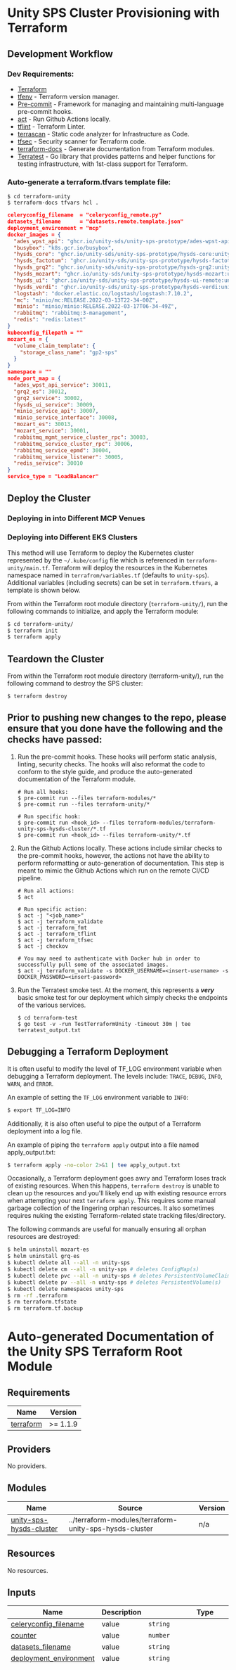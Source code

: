 # Unity SPS Cluster Provisioning with Terraform

## Development Workflow

### Dev Requirements:

- [Terraform](https://learn.hashicorp.com/tutorials/terraform/install-cli)
- [tfenv](https://github.com/tfutils/tfenv) - Terraform version manager.
- [Pre-commit](https://pre-commit.com/) - Framework for managing and maintaining multi-language pre-commit hooks.
- [act](https://github.com/nektos/act) - Run Github Actions locally.
- [tflint](https://github.com/terraform-linters/tflint) - Terraform Linter.
- [terrascan](https://github.com/accurics/terrascan) - Static code analyzer for Infrastructure as Code.
- [tfsec](https://github.com/aquasecurity/tfsec) - Security scanner for Terraform code.
- [terraform-docs](https://github.com/terraform-docs/terraform-docs) - Generate documentation from Terraform modules.
- [Terratest](https://terratest.gruntwork.io) - Go library that provides patterns and helper functions for testing infrastructure, with 1st-class support for Terraform.

### Auto-generate a terraform.tfvars template file:

```shell
$ cd terraform-unity
$ terraform-docs tfvars hcl .
```

```json
celeryconfig_filename  = "celeryconfig_remote.py"
datasets_filename      = "datasets.remote.template.json"
deployment_environment = "mcp"
docker_images = {
  "ades_wpst_api": "ghcr.io/unity-sds/unity-sps-prototype/ades-wpst-api:unity-v0.0.1",
  "busybox": "k8s.gcr.io/busybox",
  "hysds_core": "ghcr.io/unity-sds/unity-sps-prototype/hysds-core:unity-v0.0.1",
  "hysds_factotum": "ghcr.io/unity-sds/unity-sps-prototype/hysds-factotum:unity-v0.0.1",
  "hysds_grq2": "ghcr.io/unity-sds/unity-sps-prototype/hysds-grq2:unity-v0.0.1",
  "hysds_mozart": "ghcr.io/unity-sds/unity-sps-prototype/hysds-mozart:unity-v0.0.1",
  "hysds_ui": "ghcr.io/unity-sds/unity-sps-prototype/hysds-ui-remote:unity-v0.0.1",
  "hysds_verdi": "ghcr.io/unity-sds/unity-sps-prototype/hysds-verdi:unity-v0.0.1",
  "logstash": "docker.elastic.co/logstash/logstash:7.10.2",
  "mc": "minio/mc:RELEASE.2022-03-13T22-34-00Z",
  "minio": "minio/minio:RELEASE.2022-03-17T06-34-49Z",
  "rabbitmq": "rabbitmq:3-management",
  "redis": "redis:latest"
}
kubeconfig_filepath = ""
mozart_es = {
  "volume_claim_template": {
    "storage_class_name": "gp2-sps"
  }
}
namespace = ""
node_port_map = {
  "ades_wpst_api_service": 30011,
  "grq2_es": 30012,
  "grq2_service": 30002,
  "hysds_ui_service": 30009,
  "minio_service_api": 30007,
  "minio_service_interface": 30008,
  "mozart_es": 30013,
  "mozart_service": 30001,
  "rabbitmq_mgmt_service_cluster_rpc": 30003,
  "rabbitmq_service_cluster_rpc": 30006,
  "rabbitmq_service_epmd": 30004,
  "rabbitmq_service_listener": 30005,
  "redis_service": 30010
}
service_type = "LoadBalancer"
```

## Deploy the Cluster

### Deploying in into Different MCP Venues

### Deploying into Different EKS Clusters

This method will use Terraform to deploy the Kubernetes cluster represented by the `~/.kube/config` file which is referenced in `terraform-unity/main.tf`. Terraform will deploy the resources in the Kubernetes namespace named in `terrafrom/variables.tf` (defaults to `unity-sps`). Additional variables (including secrets) can be set in `terraform.tfvars`, a template is shown below.

From within the Terraform root module directory (`terraform-unity/`), run the following commands to initialize, and apply the Terraform module:

```bash
$ cd terraform-unity/
$ terraform init
$ terraform apply
```

## Teardown the Cluster

From within the Terraform root module directory (terraform-unity/), run the following command to destroy the SPS cluster:

```
$ terraform destroy
```

## Prior to pushing new changes to the repo, please ensure that you done have the following and the checks have passed:

1. Run the pre-commit hooks. These hooks will perform static analysis, linting, security checks. The hooks will also reformat the code to conform to the style guide, and produce the auto-generated documentation of the Terraform module.

   ```shell
   # Run all hooks:
   $ pre-commit run --files terraform-modules/*
   $ pre-commit run --files terraform-unity/*

   # Run specific hook:
   $ pre-commit run <hook_id> --files terraform-modules/terraform-unity-sps-hysds-cluster/*.tf
   $ pre-commit run <hook_id> --files terraform-unity/*.tf
   ```

2. Run the Github Actions locally. These actions include similar checks to the pre-commit hooks, however, the actions not have the ability to perform reformatting or auto-generation of documentation. This step is meant to mimic the Github Actions which run on the remote CI/CD pipeline.

   ```shell
   # Run all actions:
   $ act

   # Run specific action:
   $ act -j "<job_name>"
   $ act -j terraform_validate
   $ act -j terraform_fmt
   $ act -j terraform_tflint
   $ act -j terraform_tfsec
   $ act -j checkov

   # You may need to authenticate with Docker hub in order to successfully pull some of the associated images.
   $ act -j terraform_validate -s DOCKER_USERNAME=<insert-username> -s DOCKER_PASSWORD=<insert-password>
   ```

3. Run the Terratest smoke test. At the moment, this represents a **_very_** basic smoke test for our deployment which simply checks the endpoints of the various services.

   ```shell
   $ cd terraform-test
   $ go test -v -run TestTerraformUnity -timeout 30m | tee terratest_output.txt
   ```

## Debugging a Terraform Deployment

It is often useful to modify the level of TF_LOG environment variable when debugging
a Terraform deployment. The levels include: `TRACE`, `DEBUG`, `INFO`, `WARN`, and `ERROR`.

An example of setting the `TF_LOG` environment variable to `INFO`:

```bash
$ export TF_LOG=INFO
```

Additionally, it is also often useful to pipe the output of a Terraform deployment into a log file.

An example of piping the `terraform apply` output into a file named apply_output.txt:

```bash
$ terraform apply -no-color 2>&1 | tee apply_output.txt
```

Occasionally, a Terraform deployment goes awry and Terraform loses track of existing resources. When this happens, `terraform destroy` is unable to clean up the resources and you'll likely end up with existing resource errors when attempting your next `terraform apply`. This requires some manual garbage collection of the lingering orphan resources. It also sometimes requires nuking the existing Terraform-related state tracking files/directory.

The following commands are useful for manually ensuring all orphan resources are destroyed:

```bash
$ helm uninstall mozart-es
$ helm uninstall grq-es
$ kubectl delete all --all -n unity-sps
$ kubectl delete cm --all -n unity-sps # deletes ConfigMap(s)
$ kubectl delete pvc --all -n unity-sps # deletes PersistentVolumeClaim(s)
$ kubectl delete pv --all -n unity-sps # deletes PersistentVolume(s)
$ kubectl delete namespaces unity-sps
$ rm -rf .terraform
$ rm terraform.tfstate
$ rm terraform.tf.backup
```

# Auto-generated Documentation of the Unity SPS Terraform Root Module

<!-- BEGINNING OF PRE-COMMIT-TERRAFORM DOCS HOOK -->

## Requirements

| Name                                                                     | Version  |
| ------------------------------------------------------------------------ | -------- |
| <a name="requirement_terraform"></a> [terraform](#requirement_terraform) | >= 1.1.9 |

## Providers

No providers.

## Modules

| Name                                                                                                     | Source                                                 | Version |
| -------------------------------------------------------------------------------------------------------- | ------------------------------------------------------ | ------- |
| <a name="module_unity-sps-hysds-cluster"></a> [unity-sps-hysds-cluster](#module_unity-sps-hysds-cluster) | ../terraform-modules/terraform-unity-sps-hysds-cluster | n/a     |

## Resources

No resources.

## Inputs

| Name                                                                                                | Description                                                           | Type                                                                                                   | Default                                                                                                                                                                                                                                                                                                                                                                                                                                                                                                                                                                                                                                                                                                                                                                                                                                                                                                                           | Required |
| --------------------------------------------------------------------------------------------------- | --------------------------------------------------------------------- | ------------------------------------------------------------------------------------------------------ | --------------------------------------------------------------------------------------------------------------------------------------------------------------------------------------------------------------------------------------------------------------------------------------------------------------------------------------------------------------------------------------------------------------------------------------------------------------------------------------------------------------------------------------------------------------------------------------------------------------------------------------------------------------------------------------------------------------------------------------------------------------------------------------------------------------------------------------------------------------------------------------------------------------------------------- | :------: |
| <a name="input_celeryconfig_filename"></a> [celeryconfig_filename](#input_celeryconfig_filename)    | value                                                                 | `string`                                                                                               | `"celeryconfig_remote.py"`                                                                                                                                                                                                                                                                                                                                                                                                                                                                                                                                                                                                                                                                                                                                                                                                                                                                                                        |    no    |
| <a name="input_counter"></a> [counter](#input_counter)                                              | value                                                                 | `number`                                                                                               | n/a                                                                                                                                                                                                                                                                                                                                                                                                                                                                                                                                                                                                                                                                                                                                                                                                                                                                                                                               |   yes    |
| <a name="input_datasets_filename"></a> [datasets_filename](#input_datasets_filename)                | value                                                                 | `string`                                                                                               | `"datasets.remote.template.json"`                                                                                                                                                                                                                                                                                                                                                                                                                                                                                                                                                                                                                                                                                                                                                                                                                                                                                                 |    no    |
| <a name="input_deployment_environment"></a> [deployment_environment](#input_deployment_environment) | value                                                                 | `string`                                                                                               | `"mcp"`                                                                                                                                                                                                                                                                                                                                                                                                                                                                                                                                                                                                                                                                                                                                                                                                                                                                                                                           |    no    |
| <a name="input_docker_images"></a> [docker_images](#input_docker_images)                            | Docker images for the Unity SPS containers                            | `map(string)`                                                                                          | <pre>{<br> "ades_wpst_api": "ghcr.io/unity-sds/unity-sps-prototype/ades-wpst-api:unity-v0.0.1",<br> "busybox": "k8s.gcr.io/busybox",<br> "hysds_core": "ghcr.io/unity-sds/unity-sps-prototype/hysds-core:unity-v0.0.1",<br> "hysds_factotum": "ghcr.io/unity-sds/unity-sps-prototype/hysds-factotum:unity-v0.0.1",<br> "hysds_grq2": "ghcr.io/unity-sds/unity-sps-prototype/hysds-grq2:unity-v0.0.1",<br> "hysds_mozart": "ghcr.io/unity-sds/unity-sps-prototype/hysds-mozart:unity-v0.0.1",<br> "hysds_ui": "ghcr.io/unity-sds/unity-sps-prototype/hysds-ui-remote:unity-v0.0.1",<br> "hysds_verdi": "ghcr.io/unity-sds/unity-sps-prototype/hysds-verdi:unity-v0.0.1",<br> "logstash": "docker.elastic.co/logstash/logstash:7.10.2",<br> "mc": "minio/mc:RELEASE.2022-03-13T22-34-00Z",<br> "minio": "minio/minio:RELEASE.2022-03-17T06-34-49Z",<br> "rabbitmq": "rabbitmq:3-management",<br> "redis": "redis:latest"<br>}</pre> |    no    |
| <a name="input_kubeconfig_filepath"></a> [kubeconfig_filepath](#input_kubeconfig_filepath)          | Path to the kubeconfig file for the Kubernetes cluster                | `string`                                                                                               | n/a                                                                                                                                                                                                                                                                                                                                                                                                                                                                                                                                                                                                                                                                                                                                                                                                                                                                                                                               |   yes    |
| <a name="input_mozart_es"></a> [mozart_es](#input_mozart_es)                                        | value                                                                 | <pre>object({<br> volume_claim_template = object({<br> storage_class_name = string<br> })<br> })</pre> | <pre>{<br> "volume_claim_template": {<br> "storage_class_name": "gp2-sps"<br> }<br>}</pre>                                                                                                                                                                                                                                                                                                                                                                                                                                                                                                                                                                                                                                                                                                                                                                                                                                        |    no    |
| <a name="input_namespace"></a> [namespace](#input_namespace)                                        | Namespace for the Unity SPS HySDS-related Kubernetes resources        | `string`                                                                                               | n/a                                                                                                                                                                                                                                                                                                                                                                                                                                                                                                                                                                                                                                                                                                                                                                                                                                                                                                                               |   yes    |
| <a name="input_node_port_map"></a> [node_port_map](#input_node_port_map)                            | value                                                                 | `map(number)`                                                                                          | <pre>{<br> "ades_wpst_api_service": 30011,<br> "grq2_es": 30012,<br> "grq2_service": 30002,<br> "hysds_ui_service": 30009,<br> "minio_service_api": 30007,<br> "minio_service_interface": 30008,<br> "mozart_es": 30013,<br> "mozart_service": 30001,<br> "rabbitmq_mgmt_service_cluster_rpc": 30003,<br> "rabbitmq_service_cluster_rpc": 30006,<br> "rabbitmq_service_epmd": 30004,<br> "rabbitmq_service_listener": 30005,<br> "redis_service": 30010<br>}</pre>                                                                                                                                                                                                                                                                                                                                                                                                                                                                |    no    |
| <a name="input_service_type"></a> [service_type](#input_service_type)                               | value                                                                 | `string`                                                                                               | `"LoadBalancer"`                                                                                                                                                                                                                                                                                                                                                                                                                                                                                                                                                                                                                                                                                                                                                                                                                                                                                                                  |    no    |
| <a name="input_venue"></a> [venue](#input_venue)                                                    | The MCP venue in which the cluster will be deployed (dev, test, prod) | `string`                                                                                               | n/a                                                                                                                                                                                                                                                                                                                                                                                                                                                                                                                                                                                                                                                                                                                                                                                                                                                                                                                               |   yes    |

## Outputs

| Name                                                                                                     | Description                     |
| -------------------------------------------------------------------------------------------------------- | ------------------------------- |
| <a name="output_load_balancer_hostnames"></a> [load_balancer_hostnames](#output_load_balancer_hostnames) | Load Balancer Ingress Hostnames |

<!-- END OF PRE-COMMIT-TERRAFORM DOCS HOOK -->
